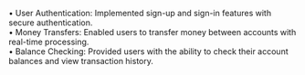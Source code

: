 • User Authentication: Implemented sign-up and sign-in features with secure authentication.
<br>
• Money Transfers: Enabled users to transfer money between accounts with real-time processing.
<br>
• Balance Checking: Provided users with the ability to check their account balances and view transaction
history.
